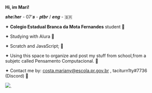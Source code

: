 **Hi, im Mari!**





𝒔𝒉𝒆/𝒉𝒆𝒓 - 07'𝒔 - 𝒑𝒕𝒃𝒓 / 𝒆𝒏𝒈 - 🇧🇷





✦ **Colegio Estadual Branca da Mota Fernandes** student
🌸




✦ Studying with Alura
🌸




✦ Scratch and JavaScript;
🌸



✦ Using this space to organize and post my stuff from school,from a subjetc called Pensamento Computacional.
🌸




✦ Contact me by: costa.mariany@escola.pr.gov.br , taciturn1ty#7736 (Discord) 🌸




![](https://media.tenor.com/Vw0QDQr4CvIAAAAC/aubrey-aubrey-omori.gif).





